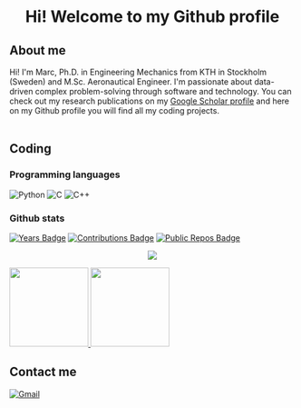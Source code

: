 [comment]: <> (Ideas to expand this README in the future: https://github.com/abhisheknaiidu/awesome-github-profile-readme)

<h1 align="center"> Hi! Welcome to my Github profile </h1>

<h2 align="left"> About me </h2>

<p>
  Hi! I'm Marc, Ph.D. in Engineering Mechanics from KTH in Stockholm (Sweden) and M.Sc. Aeronautical Engineer. I'm passionate about data-driven complex problem-solving through software and technology. You can check out my research publications on my <a href="https://scholar.google.com/citations?user=wEZyfUcAAAAJ&hl=es&oi=sra"> Google Scholar profile</a> and here on my Github profile you will find all my coding projects. <br> <br>
</p>

<h2 align="left"> Coding </h2>

<h3 align="left"> Programming languages </h3>

![Python](https://img.shields.io/badge/-Python-000?&logo=Python)
![C](https://img.shields.io/badge/-C-000?&logo=C)
![C++](https://img.shields.io/badge/-C++-000?&logo=c%2b%2b&logoColor=00599C) <br>

<h3 align="left"> Github stats </h3>

[![Years Badge](https://badges.strrl.dev/years/marrov)](https://badges.strrl.dev)
[![Contributions Badge](https://badges.strrl.dev/contributions/yearly/marrov)](https://badges.strrl.dev)
[![Public Repos Badge](https://badges.strrl.dev/repos/marrov)](https://badges.strrl.dev) <br>

<p align="center">
    <a href="https://git.io/streak-stats"><img src="https://github-readme-streak-stats.herokuapp.com?user=marrov&theme=dark&date_format=j%20M%5B%20Y%5D"/></a>
</p>

<a href="https://github.com/marrov">
  <img height="139px" src="https://github-readme-stats.vercel.app/api?username=marrov&hide_title=true&hide_border=false&show_icons=true&include_all_commits=true&count_private=true&line_height=22&theme=dark" /> <img height="139px" src="https://github-readme-stats.vercel.app/api/top-langs/?username=marrov&hide=cmake,fortran,cuda&hide_title=true&hide_border=false&layout=compact&langs_count=6&theme=dark" />
</a>

<h2 align="left"> Contact me </h2>

<p>
  <a href="mailto:work.7k9ri@slmail.me">
    <img alt="Gmail" src="https://img.shields.io/badge/Gmail-%23BB001B.svg?&style=for-the-badge&logo=Gmail&logoColor=white" />
  </a>
</p>
